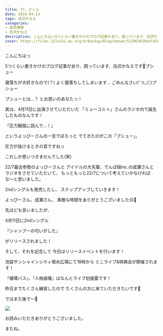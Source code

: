 ```yaml
---
title: 77。さくら
date: 2018-04-13
tags: 白沢かなえ
categories: 
- 成员博客
- 白沢かなえ
description: こんにちはっ5つくらい書きかけのブログ記事があり、困っています、白沢かなえです🥘プシュー寝落ちが大好きなので(？)よく寝落ちしてしまいます…ごめんなさい(´つ_⊂)プシュ...
cover: https://files.227wiki.eu.org/d/Backup/Blog/kanae/512963610abfa5bdd792c6da812f5.png 
---
```









こんにちはっ

5つくらい書きかけのブログ記事があり、困っています、白沢かなえです🥘プシュー






寝落ちが大好きなので(？)
よく寝落ちしてしまいます…
ごめんなさい(´つ_⊂)プシュー










プシューとは…？
とお思いのあなたっ！








実は、4月11日に出演させていただいた
「ミュ〜コミ＋」さんのラジオ内で誕生したものなんです！



「圧力鍋風に読んで…！」

というよっぴーさんの一言でぽろっと
でてきたのがこの「プシュー」。





圧力が抜けるときの音ですねっ


これしか思いつきませんでした(笑)






22/7最古参勢のよっぴーさんと
アイドルの大先輩、でんぱ組inc.の成瀬さんと
ラジオをさせていただいて、
もっともっと22/7について考えていかなければな〜と思いました。





2ndシングルも発売したし、
ステップアップしていきます！





よっぴーさん、成瀬さん、
素敵な時間をありがとうございました😊🌷











先ほども言いましたが、




4月11日に2ndシングル

『シャンプーの匂いがした』

がリリースされました！






そして、それを記念して
今日はリリースイベントを行います！






池袋サンシャインシティ噴水広場にて18時から
ミニライブ&特典会が開催されます！




『循環バス』、『人格崩壊』はなんとライブ初披露です！





昨日までたくさん練習したので
たくさんの方に来ていただきたいです🌷







ではまた後で〜🌷


![](https://files.227wiki.eu.org/d/Backup/Blog/kanae/512963610abfa5bdd792c6da812f5.png)






お読みいただきありがとうございました。


またね。


